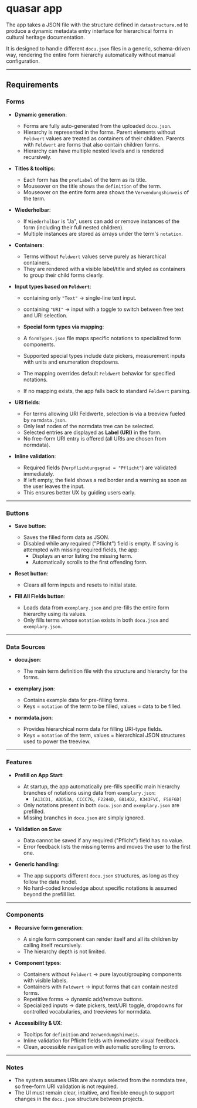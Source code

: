 # quasar app

The app takes a JSON file with the structure defined in `datastructure.md` to produce a dynamic metadata entry interface for hierarchical forms in cultural heritage documentation.

It is designed to handle different `docu.json` files in a generic, schema-driven way, rendering the entire form hierarchy automatically without manual configuration.

---

## Requirements

### Forms

- **Dynamic generation**:
  - Forms are fully auto-generated from the uploaded `docu.json`.
  - Hierarchy is represented in the forms. Parent elements without `Feldwert` values are treated as containers of their children. Parents with `Feldwert` are forms that also contain children forms.
  - Hierarchy can have multiple nested levels and is rendered recursively.

- **Titles & tooltips**:
  - Each form has the `prefLabel` of the term as its title.
  - Mouseover on the title shows the `definition` of the term.
  - Mouseover on the entire form area shows the `Verwendungshinweis` of the term.

- **Wiederholbar**:
  - If `Wiederholbar` is "Ja", users can add or remove instances of the form (including their full nested children).
  - Multiple instances are stored as arrays under the term's `notation`.

- **Containers**:
  - Terms without `Feldwert` values serve purely as hierarchical containers.
  - They are rendered with a visible label/title and styled as containers to group their child forms clearly.

- **Input types based on `Feldwert`**:
  - containing only `"Text"` → single-line text input.
  - containing `"URI"` → input with a toggle to switch between free text and URI selection.

  - **Special form types via mapping**:
  - A `formTypes.json` file maps specific notations to specialized form components.
  - Supported special types include date pickers, measurement inputs with units and enumeration dropdowns.
  - The mapping overrides default `Feldwert` behavior for specified notations.
  - If no mapping exists, the app falls back to standard `Feldwert` parsing.

- **URI fields**:
  - For terms allowing URI Feldwerte, selection is via a treeview fueled by `normdata.json`.
  - Only leaf nodes of the normdata tree can be selected.
  - Selected entries are displayed as **Label (URI)** in the form.
  - No free-form URI entry is offered (all URIs are chosen from normdata).

- **Inline validation**:
  - Required fields (`Verpflichtungsgrad = "Pflicht"`) are validated immediately.
  - If left empty, the field shows a red border and a warning as soon as the user leaves the input.
  - This ensures better UX by guiding users early.

---

### Buttons

- **Save button**:
  - Saves the filled form data as JSON.
  - Disabled while any required ("Pflicht") field is empty. If saving is attempted with missing required fields, the app:
    - Displays an error listing the missing term.
    - Automatically scrolls to the first offending form.

- **Reset button**:
  - Clears all form inputs and resets to initial state.

- **Fill All Fields button**:
  - Loads data from `exemplary.json` and pre-fills the entire form hierarchy using its values.
  - Only fills terms whose `notation` exists in both `docu.json` and `exemplary.json`.

---

### Data Sources

- **docu.json**:
  - The main term definition file with the structure and hierarchy for the forms.

- **exemplary.json**:
  - Contains example data for pre-filling forms.
  - Keys = `notation` of the term to be filled, values = data to be filled.

- **normdata.json**:
  - Provides hierarchical norm data for filling URI-type fields.
  - Keys = `notation` of the term, values = hierarchical JSON structures used to power the treeview.

---

### Features

- **Prefill on App Start**:
  - At startup, the app automatically pre-fills specific main hierarchy branches of notations using data from `exemplary.json`:
    - `[A13CD1, ADD53A, CCCC7G, F2244D, G814D2, K343FVC, F58F6D]`
  - Only notations present in both `docu.json` and `exemplary.json` are prefilled.
  - Missing branches in `docu.json` are simply ignored.

- **Validation on Save**:
  - Data cannot be saved if any required ("Pflicht") field has no value.
  - Error feedback lists the missing terms and moves the user to the first one.

- **Generic handling**:
  - The app supports different `docu.json` structures, as long as they follow the data model.
  - No hard-coded knowledge about specific notations is assumed beyond the prefill list.

---

### Components

- **Recursive form generation**:
  - A single form component can render itself and all its children by calling itself recursively.
  - The hierarchy depth is not limited.

- **Component types**:
  - Containers without `Feldwert` → pure layout/grouping components with visible labels.
  - Containers with `Feldwert` → input forms that can contain nested forms.
  - Repetitive forms → dynamic add/remove buttons.
  - Specialized inputs → date pickers, text/URI toggle, dropdowns for controlled vocabularies, and treeviews for normdata.

- **Accessibility & UX**:
  - Tooltips for `definition` and `Verwendungshinweis`.
  - Inline validation for Pflicht fields with immediate visual feedback.
  - Clean, accessible navigation with automatic scrolling to errors.

---

### Notes

- The system assumes URIs are always selected from the normdata tree, so free-form URI validation is not required.
- The UI must remain clear, intuitive, and flexible enough to support changes in the `docu.json` structure between projects.
